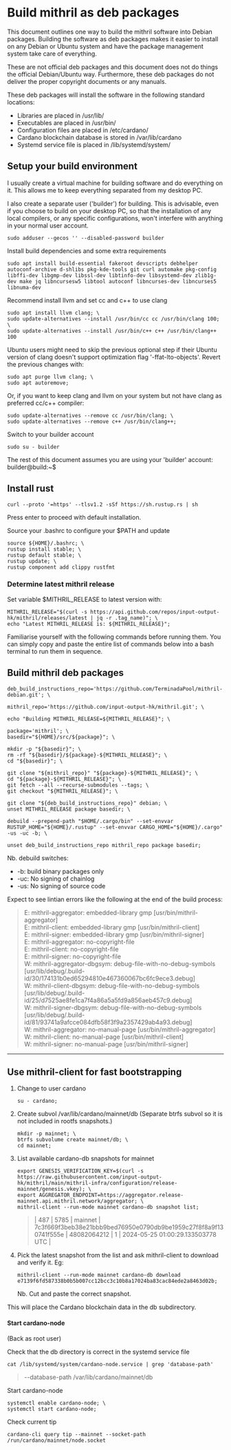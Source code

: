 # Build mithril as deb packages
This document outlines one way to build the mithril software into Debian packages. Building the software as deb packages makes it easier to install on any Debian or Ubuntu system and have the package management system take care of everything.

These are not official deb packages and this document does not do things the official Debian/Ubuntu way. Furthermore, these deb packages do not deliver the proper copyright documents or any manuals.

These deb packages will install the software in the following standard locations:

* Libraries are placed in /usr/lib/
* Executables are placed in /usr/bin/
* Configuration files are placed in /etc/cardano/
* Cardano blockchain database is stored in /var/lib/cardano
* Systemd service file is placed in /lib/systemd/system/

## Setup your build environment
I usually create a virtual machine for building software and do everything on it. This allows me to keep everything separated from my desktop PC.

I also create a separate user ('builder') for building. This is advisable, even if you choose to build on your desktop PC, so that the installation of any local compilers, or any specific configurations, won't interfere with anything in your normal user account.
```
sudo adduser --gecos '' --disabled-password builder
```

Install build dependencies and some extra requirements
```
sudo apt install build-essential fakeroot devscripts debhelper autoconf-archive d-shlibs pkg-kde-tools git curl automake pkg-config libffi-dev libgmp-dev libssl-dev libtinfo-dev libsystemd-dev zlib1g-dev make jq libncursesw5 libtool autoconf libncurses-dev libncurses5 libnuma-dev
```

Recommend install llvm and set cc and c++ to use clang
```
sudo apt install llvm clang; \
sudo update-alternatives --install /usr/bin/cc cc /usr/bin/clang 100; \
sudo update-alternatives --install /usr/bin/c++ c++ /usr/bin/clang++ 100
```
Ubuntu users might need to skip the previous optional step if their Ubuntu version of clang doesn't support optimization flag '-ffat-lto-objects'.  Revert the previous changes with:
```
sudo apt purge llvm clang; \
sudo apt autoremove;
```
Or, if you want to keep clang and llvm on your system but not have clang as preferred cc/c++ compiler:
```
sudo update-alternatives --remove cc /usr/bin/clang; \
sudo update-alternatives --remove c++ /usr/bin/clang++;
```

Switch to your builder account
```
sudo su - builder
```
The rest of this document assumes you are using your 'builder' account:
builder@build:~$

## Install rust
```
curl --proto '=https' --tlsv1.2 -sSf https://sh.rustup.rs | sh
```
Press enter to proceed with default installation.

Source your .bashrc to configure your $PATH and update
```
source ${HOME}/.bashrc; \
rustup install stable; \
rustup default stable; \
rustup update; \
rustup component add clippy rustfmt
```

### Determine latest mithril release
Set variable $MITHRIL_RELEASE to latest version with:
```
MITHRIL_RELEASE="$(curl -s https://api.github.com/repos/input-output-hk/mithril/releases/latest | jq -r .tag_name)"; \
echo "Latest MITHRIL_RELEASE is: ${MITHRIL_RELEASE}";
```

Familiarise yourself with the following commands before running them. You can simply copy and paste the entire list of commands below into a bash terminal to run them in sequence.

## Build mithril deb packages
```
deb_build_instructions_repo='https://github.com/TerminadaPool/mithril-debian.git'; \

mithril_repo='https://github.com/input-output-hk/mithril.git'; \

echo "Building MITHRIL_RELEASE=${MITHRIL_RELEASE}"; \

package='mithril'; \
basedir="${HOME}/src/${package}"; \

mkdir -p "${basedir}"; \
rm -rf "${basedir}/${package}-${MITHRIL_RELEASE}"; \
cd "${basedir}"; \

git clone "${mithril_repo}" "${package}-${MITHRIL_RELEASE}"; \
cd "${package}-${MITHRIL_RELEASE}"; \
git fetch --all --recurse-submodules --tags; \
git checkout "${MITHRIL_RELEASE}"; \

git clone "${deb_build_instructions_repo}" debian; \
unset MITHRIL_RELEASE package basedir; \

debuild --prepend-path "$HOME/.cargo/bin" --set-envvar RUSTUP_HOME="${HOME}/.rustup" --set-envvar CARGO_HOME="${HOME}/.cargo" -us -uc -b; \

unset deb_build_instructions_repo mithril_repo package basedir;
```

Nb. debuild switches:  
* -b: build binary packages only
* -uc: No signing of chainlog
* -us: No signing of source code


Expect to see lintian errors like the following at the end of the build process:  
> E: mithril-aggregator: embedded-library gmp [usr/bin/mithril-aggregator]  
> E: mithril-client: embedded-library gmp [usr/bin/mithril-client]  
> E: mithril-signer: embedded-library gmp [usr/bin/mithril-signer]  
> E: mithril-aggregator: no-copyright-file  
> E: mithril-client: no-copyright-file  
> E: mithril-signer: no-copyright-file  
> W: mithril-aggregator-dbgsym: debug-file-with-no-debug-symbols [usr/lib/debug/.build-id/30/174131b0ed65294810e467360067bc6fc9ece3.debug]  
> W: mithril-client-dbgsym: debug-file-with-no-debug-symbols [usr/lib/debug/.build-id/25/d7525ae8fe1ca7f4a86a5a5fd9a856aeb457c9.debug]  
> W: mithril-signer-dbgsym: debug-file-with-no-debug-symbols [usr/lib/debug/.build-id/81/93741a9afcce084dfb58f3f9a2357429ab4a93.debug]  
> W: mithril-aggregator: no-manual-page [usr/bin/mithril-aggregator]  
> W: mithril-client: no-manual-page [usr/bin/mithril-client]  
> W: mithril-signer: no-manual-page [usr/bin/mithril-signer]  

****

## Use mithril-client for fast bootstrapping
1. Change to user cardano
    ```
    su - cardano;
    ```
2. Create subvol /var/lib/cardano/mainnet/db (Separate btrfs subvol so it is not included in rootfs snapshots.)
    ```
    mkdir -p mainnet; \
    btrfs subvolume create mainnet/db; \
    cd mainnet;
    ```
3. List available cardano-db snapshots for mainnet
    ```
    export GENESIS_VERIFICATION_KEY=$(curl -s https://raw.githubusercontent.com/input-output-hk/mithril/main/mithril-infra/configuration/release-mainnet/genesis.vkey); \
    export AGGREGATOR_ENDPOINT=https://aggregator.release-mainnet.api.mithril.network/aggregator; \
    mithril-client --run-mode mainnet cardano-db snapshot list;
    ```
    >| 487   | 5785      | mainnet | 7c3f669f3beb38e21bbb9bed76950e0790db9be1959c27f8f8a9f130741f555e | 48082064212 | 1         | 2024-05-25 01:00:29.133503778 UTC |
4. Pick the latest snapshot from the list and ask mithril-client to download and verify it.  Eg:
    ```
    mithril-client --run-mode mainnet cardano-db download e7139f6fd587338b0b5b007cc12bcc3c10b8a17024ba83cac84ede2a8463d02b;
    ```
    Nb. Cut and paste the correct snapshot.

This will place the Cardano blockchain data in the db subdirectory.

#### Start cardano-node
(Back as root user)

Check that the db directory is correct in the systemd service file
```
cat /lib/systemd/system/cardano-node.service | grep 'database-path'
```
>--database-path /var/lib/cardano/mainnet/db

Start cardano-node
```
systemctl enable cardano-node; \
systemctl start cardano-node;
```

Check current tip
```
cardano-cli query tip --mainnet --socket-path /run/cardano/mainnet/node.socket
```

